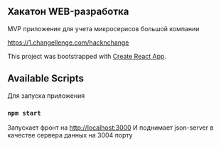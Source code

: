 ## Хакатон WEB-разработка 

MVP приложение для учета микросерисов большой компании

https://1.changellenge.com/hacknchange

This project was bootstrapped with [Create React App](https://github.com/facebook/create-react-app).

## Available Scripts

Для запуска приложения

### `npm start`

Запускает фронт на [http://localhost:3000](http://localhost:3000)
И поднимает json-server в качестве сервера данных на 3004 порту
